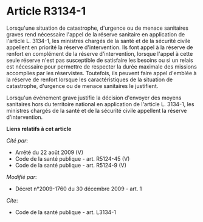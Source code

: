 # Article R3134-1

Lorsqu'une situation de catastrophe, d'urgence ou de menace sanitaires graves rend nécessaire l'appel de la réserve sanitaire
en application de l'article L. 3134-1, les ministres chargés de la santé et de la sécurité civile appellent en priorité la
réserve d'intervention. Ils font appel à la réserve de renfort en complément de la réserve d'intervention, lorsque l'appel à
cette seule réserve n'est pas susceptible de satisfaire les besoins ou si un relais est nécessaire pour permettre de
respecter la durée maximale des missions accomplies par les réservistes. Toutefois, ils peuvent faire appel d'emblée à la
réserve de renfort lorsque les caractéristiques de la situation de catastrophe, d'urgence ou de menace sanitaires le
justifient. 

Lorsqu'un événement grave justifie la décision d'envoyer des moyens sanitaires hors du territoire national en application de
l'article L. 3134-1, les ministres chargés de la santé et de la sécurité civile appellent la réserve d'intervention.

**Liens relatifs à cet article**

_Cité par_:

  - Arrêté du 22 août 2009 (V)
  - Code de la santé publique - art. R5124-45 (V)
  - Code de la santé publique - art. R5124-9 (V)

_Modifié par_:

  - Décret n°2009-1760 du 30 décembre 2009 - art. 1

_Cite_:

  - Code de la santé publique - art. L3134-1
